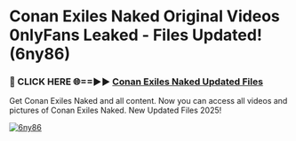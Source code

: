 # Conan Exiles Naked Original Videos 0nlyFans Leaked - Files Updated! (6ny86)

<h3>🔴 CLICK HERE 🌐==►► <a href="https://tinyurl.com/up5wt9bj" rel="nofollow">Conan Exiles Naked Updated Files</a></h3>

Get Conan Exiles Naked and all content. Now you can access all videos and pictures of Conan Exiles Naked. New Updated Files 2025!

[![6ny86](https://i.imgur.com/ABiUzMV.gif)](https://tinyurl.com/up5wt9bj)
